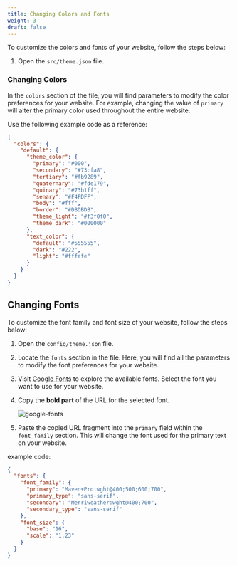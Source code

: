 ```yaml
---
title: Changing Colors and Fonts
weight: 3
draft: false
---
```


To customize the colors and fonts of your website, follow the steps below:

1. Open the `src/theme.json` file.

### Changing Colors

In the `colors` section of the file, you will find parameters to modify the color preferences for your website. For example, changing the value of `primary` will alter the primary color used throughout the entire website.

Use the following example code as a reference:

```json
{
  "colors": {
    "default": {
      "theme_color": {
        "primary": "#000",
        "secondary": "#73cfa8",
        "tertiary": "#fb9289",
        "quaternary": "#fde179",
        "quinary": "#73b1ff",
        "senary": "#F4FDFF",
        "body": "#fff",
        "border": "#DBDBDB",
        "theme_light": "#f3f0f0",
        "theme_dark": "#000000"
      },
      "text_color": {
        "default": "#555555",
        "dark": "#222",
        "light": "#fffefe"
      }
    }
  }
}
```

## Changing Fonts

To customize the font family and font size of your website, follow the steps below:

1. Open the `config/theme.json` file.

2. Locate the `fonts` section in the file. Here, you will find all the parameters to modify the font preferences for your website.

3. Visit [Google Fonts](https://fonts.google.com/) to explore the available fonts. Select the font you want to use for your website.

4. Copy the **bold part** of the URL for the selected font.

   ![google-fonts](/images/google-fonts.png)

5. Paste the copied URL fragment into the `primary` field within the `font_family` section. This will change the font used for the primary text on your website.

example code:

```json
{
  "fonts": {
    "font_family": {
      "primary": "Maven+Pro:wght@400;500;600;700",
      "primary_type": "sans-serif",
      "secondary": "Merriweather:wght@400;700",
      "secondary_type": "sans-serif"
    },
    "font_size": {
      "base": "16",
      "scale": "1.23"
    }
  }
}
```
```
